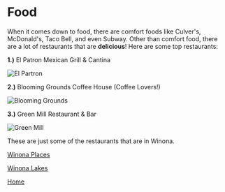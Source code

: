 # Food

When it comes down to food, there are comfort foods like Culver's, McDonald's, Taco Bell, and even Subway. Other than comfort food, there are a lot of restaurants that are **delicious**! Here are some top restaurants:

**1.)** El Patron Mexican Grill & Cantina

![El Partron](https://media-cdn.tripadvisor.com/media/photo-s/0c/92/d5/6b/el-patron-winona-minnesota.jpg "El Patron Mexican Grill & Cantina")

**2.)** Blooming Grounds Coffee House (Coffee Lovers!)

![Blooming Grounds](https://s3.amazonaws.com/visitwinona/wp-content/uploads/2017/01/17053007/Blooming.jpg "Blooming Grounds Inside")

**3.)** Green Mill Restaurant & Bar

![Green Mill](https://media-cdn.tripadvisor.com/media/photo-s/0c/92/8e/b9/green-mill-restaurant.jpg "Green Mill Restaurant & Bar")


These are just some of the restaurants that are in Winona. 


[Winona Places](places.md)

[Winona Lakes](lakes.md)

[Home](winona.md)

